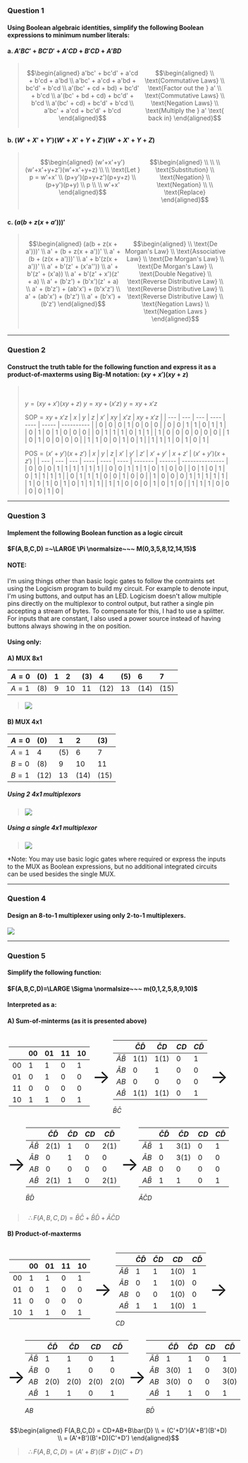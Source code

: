 ### Question 1
#### Using Boolean algebraic identities, simplify the following Boolean expressions to minimum number literals:

#### a. $A'BC'+BC'D'+A'CD+B'CD+A'BD$
<blockquote style="display: flex; justify-content: space-around">
<div>

$$\begin{aligned}
    a'bc' + bc'd' + a'cd + b'cd + a'bd
    \\ a'bc' + a'cd + a'bd + bc'd' + b'cd
    \\ a'(bc' + cd + bd) + bc'd' + b'cd
    \\ a'(bc' + bd + cd) + bc'd' + b'cd
    \\ a'(bc' + cd) + bc'd' + b'cd
    \\ a'bc' + a'cd + bc'd' + b'cd
\end{aligned}$$
</div>
<div>

$$\begin{aligned}
    \\ \text{Commutative Laws}
    \\ \text{Factor out the } a'
    \\ \text{Commutative Laws}
    \\ \text{Negation Laws}
    \\ \text{Multiply the } a' \text{ back in}
\end{aligned}$$
</div>
</blockquote>


#### b. $(W'+X'+Y')(W'+X'+Y+Z')(W'+X'+Y+Z)$
<blockquote style="display: flex; justify-content: space-around">
<div>

$$\begin{aligned}
    (w'+x'+y')(w'+x'+y+z')(w'+x'+y+z)
    \\
    \\ \text{Let } p = w'+x'
    \\ (p+y')(p+y+z')(p+y+z)
    \\ (p+y')(p+y)
    \\ p
    \\
    \\ w'+x'
\end{aligned}$$
</div>
<div>

$$\begin{aligned}
    \\
    \\
    \\ \text{Substitution}
    \\ \text{Negation}
    \\ \text{Negation}
    \\
    \\ \text{Replace}
\end{aligned}$$
</div>
</blockquote>

#### c. $(a(b+z(x+a')))'$
<blockquote style="display: flex; justify-content: space-around">
<div>

$$\begin{aligned}
    (a(b + z(x + a')))'
    \\ a' + (b + z(x + a'))'
    \\ a' + (b + (z(x + a')))'
    \\ a' + b'(z(x + a'))'
    \\ a' + b'(z' + (x'a''))
    \\ a' + b'(z' + (x'a))
    \\ a' + b'(z' + x')(z' + a)
    \\ a' + (b'z') + (b'x')(z' + a)
    \\ a' + (b'z') + (ab'x') + (b'x'z')
    \\ a' + (ab'x') + (b'z')
    \\ a' + (b'x') + (b'z')
\end{aligned}$$
</div>
<div>

$$\begin{aligned}
    \\ \text{De Morgan's Law}
    \\ \text{Associative Law}
    \\ \text{De Morgan's Law}
    \\ \text{De Morgan's Law}
    \\ \text{Double Negative}
    \\ \text{Reverse Distributive Law}
    \\ \text{Reverse Distributive Law}
    \\ \text{Reverse Distributive Law}
    \\ \text{Negation Laws}
    \\ \text{Negation Laws }
\end{aligned}$$
</div>
</blockquote>

---

### Question 2
#### Construct the truth table for the following function and express it as a product-of-maxterms using Big-M notation: $(xy+x')(xy+z)$

<blockquote>
<br />

$y = (xy+x')(xy+z)$
$y = xy+(x'z)$
$y = xy+x'z$

$\text{SOP} = xy+x'z$
| $x$ | $y$ | $z$ | $x'$ | $xy$ | $x'z$ | $xy + x'z$ |
| --- | --- | --- | ---- | ---- | ----- | ---------- |
| 0   | 0   | 0   | 1    | 0    | 0     | 0          |
| 0   | 0   | 1   | 1    | 0    | 1     | 1          |
| 0   | 1   | 0   | 1    | 0    | 0     | 0          |
| 0   | 1   | 1   | 1    | 0    | 1     | 1          |
| 1   | 0   | 0   | 0    | 0    | 0     | 0          |
| 1   | 0   | 1   | 0    | 0    | 0     | 0          |
| 1   | 1   | 0   | 0    | 1    | 0     | 1          |
| 1   | 1   | 1   | 0    | 1    | 0     | 1          |
<br />

$\text{POS} = (x'+y')(x+z')$
| $x$ | $y$ | $z$ | $x'$ | $y'$ | $z'$ | $x'+y'$ | $x+z'$ | $(x'+y')(x+z')$ |
| --- | --- | --- | ---- | ---- | ---- | ------- | ------ | --------------- |
| 0   | 0   | 0   | 1    | 1    | 1    | 1       | 1      | 1               |
| 0   | 0   | 1   | 1    | 1    | 0    | 1       | 0      | 0               |
| 0   | 1   | 0   | 1    | 0    | 1    | 1       | 1      | 1               |
| 0   | 1   | 1   | 1    | 0    | 0    | 1       | 0      | 0               |
| 1   | 0   | 0   | 0    | 1    | 1    | 1       | 1      | 1               |
| 1   | 0   | 1   | 0    | 1    | 0    | 1       | 1      | 1               |
| 1   | 1   | 0   | 0    | 0    | 1    | 0       | 1      | 0               |
| 1   | 1   | 1   | 0    | 0    | 0    | 0       | 1      | 0               |
<br />
</blockquote>

---

### Question 3
#### Implement the following Boolean function as a logic circuit

#### $F(A,B,C,D) =~\LARGE \Pi \normalsize~~~ M(0,3,5,8,12,14,15)$

#### NOTE:
I'm using things other than basic logic gates to follow the contraints set using the Logicism program to build my circuit. For example to denote input, I'm using buttons, and output has an LED. Logicism doesn't allow multiple pins directly on the multiplexor to control output, but rather a single pin accepting a stream of bytes. To compensate for this, I had to use a splitter. For inputs that are constant, I also used a power source instead of having buttons always showing in the on position.

#### Using only:
#### A) MUX 8x1
| $A = 0$ | $(0)$ | $1$  | $2$  | $(3)$ | $4$    | $(5)$ | $6$    | $7$    |
| :------ | :---- | :--- | :--- | :---- | :----- | :---- | :----- | :----- |
| $A = 1$ | $(8)$ | $9$  | $10$ | $11$  | $(12)$ | $13$  | $(14)$ | $(15)$ |
<blockquote>
<img src="https://cdn.discordapp.com/attachments/552959027097894917/552959333483282433/unknown.png">
</blockquote>

#### B) MUX 4x1
| $A = 0$ | $(0)$  | $1$   | $2$    | $(3)$  |
| :------ | :----- | :---- | :----- | :----- |
| $A = 1$ | $4$    | $(5)$ | $6$    | $7$    |
| $B = 0$ | $(8)$  | $9$   | $10$   | $11$   |
| $B = 1$ | $(12)$ | $13$  | $(14)$ | $(15)$ |

##### Using 2 4x1 multiplexors
<blockquote>
<img src="https://cdn.discordapp.com/attachments/552959027097894917/552959496113094833/unknown.png">
</blockquote>

##### Using a single 4x1 multiplexor
<blockquote>
<img src="https://cdn.discordapp.com/attachments/552959027097894917/552975459181395969/unknown.png">
</blockquote>

*Note: You may use basic logic gates where required or express the inputs to the MUX as Boolean expressions, but no additional integrated circuits can be used besides the single MUX.

---

### Question 4
#### Design an 8-to-1 multiplexer using only 2-to-1 multiplexers.
<img src="https://cdn.discordapp.com/attachments/548629284734894091/550851651913777162/unknown.png">

---

### Question 5
#### Simplify the following function:

#### $F(A,B,C,D)=\LARGE \Sigma \normalsize~~~ m(0,1,2,5,8,9,10)$

#### Interpreted as a:
#### A) Sum-of-minterms (as it is presented above)

<div style="display: flex; justify-content: space-around;">
<div style="margin: auto;">

|      | $00$ | $01$ | $11$ | $10$ |
| ---- | ---- | ---- | ---- | ---- |
| $00$ | $1$  | $1$  | $0$  | $1$  |
| $01$ | $0$  | $1$  | $0$  | $0$  |
| $11$ | $0$  | $0$  | $0$  | $0$  |
| $10$ | $1$  | $1$  | $0$  | $1$  |
</div>
<div style="font-size: 3em; margin: auto;">

$\to$</div>
<div style="margin: auto;">

|                  | $\bar{C}\bar{D}$ | $\bar{C}D$ | $CD$ | $C\bar{D}$ |
| ---------------- | ---------------- | ---------- | ---- | ---------- |
| $\bar{A}\bar{B}$ | $1(1)$           | $1(1)$     | $0$  | $1$        |
| $\bar{A}B$       | $0$              | $1$        | $0$  | $0$        |
| $AB$             | $0$              | $0$        | $0$  | $0$        |
| $A\bar{B}$       | $1(1)$           | $1(1)$     | $0$  | $1$        |
$\bar{B}\bar{C}$
</div>
<div style="font-size: 3em; margin: auto;">

$\to$</div>
</div>
<div style="display: flex; justify-content: space-around;">
<div style="font-size: 3em; margin: auto;">

$\to$</div>
<div style="margin: auto;">

|                  | $\bar{C}\bar{D}$ | $\bar{C}D$ | $CD$ | $C\bar{D}$ |
| ---------------- | ---------------- | ---------- | ---- | ---------- |
| $\bar{A}\bar{B}$ | $2(1)$           | $1$        | $0$  | $2(1)$     |
| $\bar{A}B$       | $0$              | $1$        | $0$  | $0$        |
| $AB$             | $0$              | $0$        | $0$  | $0$        |
| $A\bar{B}$       | $2(1)$           | $1$        | $0$  | $2(1)$     |
$\bar{B}\bar{D}$
</div>
<div style="font-size: 3em; margin: auto;">

$\to$</div>
<div style="margin: auto;">

|                  | $\bar{C}\bar{D}$ | $\bar{C}D$ | $CD$ | $C\bar{D}$ |
| ---------------- | ---------------- | ---------- | ---- | ---------- |
| $\bar{A}\bar{B}$ | $1$              | $3(1)$     | $0$  | $1$        |
| $\bar{A}B$       | $0$              | $3(1)$     | $0$  | $0$        |
| $AB$             | $0$              | $0$        | $0$  | $0$        |
| $A\bar{B}$       | $1$              | $1$        | $0$  | $1$        |
$\bar{A}\bar{C}D$
</div>
</div>

> &nbsp;
> $\therefore F(A,B,C,D) = \bar{B}\bar{C}+\bar{B}\bar{D} + \bar{A}\bar{C}D$
> &nbsp;

#### B) Product-of-maxterms
<div style="display: flex; justify-content: space-around;">
<div style="margin: auto;">

|      | $00$ | $01$ | $11$ | $10$ |
| ---- | ---- | ---- | ---- | ---- |
| $00$ | $1$  | $1$  | $0$  | $1$  |
| $01$ | $0$  | $1$  | $0$  | $0$  |
| $11$ | $0$  | $0$  | $0$  | $0$  |
| $10$ | $1$  | $1$  | $0$  | $1$  |
</div>
<div style="font-size: 3em; margin: auto;">

$\to$</div>
<div style="margin: auto;">

|                  | $\bar{C}\bar{D}$ | $\bar{C}D$ | $CD$   | $C\bar{D}$ |
| ---------------- | ---------------- | ---------- | ------ | ---------- |
| $\bar{A}\bar{B}$ | $1$              | $1$        | $1(0)$ | $1$        |
| $\bar{A}B$       | $0$              | $1$        | $1(0)$ | $0$        |
| $AB$             | $0$              | $0$        | $1(0)$ | $0$        |
| $A\bar{B}$       | $1$              | $1$        | $1(0)$ | $1$        |
$CD$
</div>
<div style="font-size: 3em; margin: auto;">

$\to$</div>
</div>
<div style="display: flex; justify-content: space-around;">
<div style="font-size: 3em; margin: auto;">

$\to$</div>
<div style="margin: auto;">

|                  | $\bar{C}\bar{D}$ | $\bar{C}D$ | $CD$   | $C\bar{D}$ |
| ---------------- | ---------------- | ---------- | ------ | ---------- |
| $\bar{A}\bar{B}$ | $1$              | $1$        | $0$    | $1$        |
| $\bar{A}B$       | $0$              | $1$        | $0$    | $0$        |
| $AB$             | $2(0)$           | $2(0)$     | $2(0)$ | $2(0)$     |
| $A\bar{B}$       | $1$              | $1$        | $0$    | $1$        |
$AB$
</div>
<div style="font-size: 3em; margin: auto;">

$\to$</div>
<div style="margin: auto;">

|                  | $\bar{C}\bar{D}$ | $\bar{C}D$ | $CD$ | $C\bar{D}$ |
| ---------------- | ---------------- | ---------- | ---- | ---------- |
| $\bar{A}\bar{B}$ | $1$              | $1$        | $0$  | $1$        |
| $\bar{A}B$       | $3(0)$           | $1$        | $0$  | $3(0)$     |
| $AB$             | $3(0)$           | $0$        | $0$  | $3(0)$     |
| $A\bar{B}$       | $1$              | $1$        | $0$  | $1$        |
$B\bar{D}$
</div>
</div>

$$\begin{aligned}
    F(A,B,C,D) = CD+AB+B\bar{D}
    \\ = (C'+D')(A'+B')(B'+D)
    \\ = (A'+B')(B'+D)(C'+D')
\end{aligned}$$

> &nbsp;
> $\therefore F(A,B,C,D) = (A'+B')(B'+D)(C'+D')$
> &nbsp;
